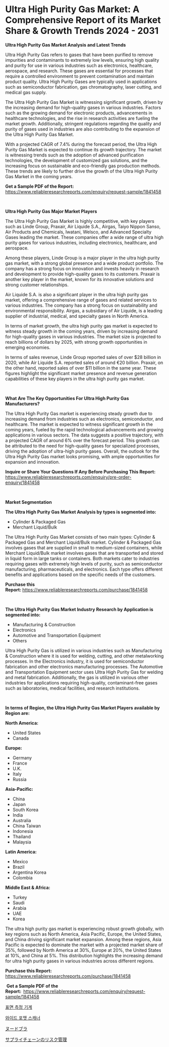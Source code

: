 <p><h1>Ultra High Purity Gas Market: A Comprehensive Report of its Market Share & Growth Trends 2024 - 2031</h1></p><p><strong>Ultra High Purity Gas Market Analysis and Latest Trends</strong></p>
<p><p>Ultra High Purity Gas refers to gases that have been purified to remove impurities and contaminants to extremely low levels, ensuring high quality and purity for use in various industries such as electronics, healthcare, aerospace, and research. These gases are essential for processes that require a controlled environment to prevent contamination and maintain product quality. Ultra High Purity Gases are typically used in applications such as semiconductor fabrication, gas chromatography, laser cutting, and medical gas supply.</p><p>The Ultra High Purity Gas Market is witnessing significant growth, driven by the increasing demand for high-quality gases in various industries. Factors such as the growing demand for electronic products, advancements in healthcare technologies, and the rise in research activities are fueling the market growth. Additionally, stringent regulations regarding the quality and purity of gases used in industries are also contributing to the expansion of the Ultra High Purity Gas Market.</p><p>With a projected CAGR of 7.4% during the forecast period, the Ultra High Purity Gas Market is expected to continue its growth trajectory. The market is witnessing trends such as the adoption of advanced purification technologies, the development of customized gas solutions, and the increasing focus on sustainable and eco-friendly gas production methods. These trends are likely to further drive the growth of the Ultra High Purity Gas Market in the coming years.</p></p>
<p><strong>Get a Sample PDF of the Report:&nbsp;</strong> <a href="https://www.reliableresearchreports.com/enquiry/request-sample/1841458">https://www.reliableresearchreports.com/enquiry/request-sample/1841458</a></p>
<p>&nbsp;</p>
<p><strong>Ultra High Purity Gas Major Market Players</strong></p>
<p><p>The Ultra High Purity Gas Market is highly competitive, with key players such as Linde Group, Praxair, Air Liquide S.A., Airgas, Taiyo Nippon Sanso, Air Products and Chemicals, Iwatani, Welsco, and Advanced Specialty Gases leading the market. These companies offer a wide range of ultra high purity gases for various industries, including electronics, healthcare, and aerospace.</p><p>Among these players, Linde Group is a major player in the ultra high purity gas market, with a strong global presence and a wide product portfolio. The company has a strong focus on innovation and invests heavily in research and development to provide high-quality gases to its customers. Praxair is another key player in the market, known for its innovative solutions and strong customer relationships.</p><p>Air Liquide S.A. is also a significant player in the ultra high purity gas market, offering a comprehensive range of gases and related services to various industries. The company has a strong focus on sustainability and environmental responsibility. Airgas, a subsidiary of Air Liquide, is a leading supplier of industrial, medical, and specialty gases in North America.</p><p>In terms of market growth, the ultra high purity gas market is expected to witness steady growth in the coming years, driven by increasing demand for high-quality gases in various industries. The market size is projected to reach billions of dollars by 2025, with strong growth opportunities in emerging economies.</p><p>In terms of sales revenue, Linde Group reported sales of over $28 billion in 2020, while Air Liquide S.A. reported sales of around €20 billion. Praxair, on the other hand, reported sales of over $11 billion in the same year. These figures highlight the significant market presence and revenue generation capabilities of these key players in the ultra high purity gas market.</p></p>
<p>&nbsp;</p>
<p><strong>What Are The Key Opportunities For Ultra High Purity Gas Manufacturers?</strong></p>
<p><p>The Ultra High Purity Gas market is experiencing steady growth due to increasing demand from industries such as electronics, semiconductor, and healthcare. The market is expected to witness significant growth in the coming years, fueled by the rapid technological advancements and growing applications in various sectors. The data suggests a positive trajectory, with a projected CAGR of around 6% over the forecast period. This growth can be attributed to the need for high-quality gases for specialized processes, driving the adoption of ultra-high purity gases. Overall, the outlook for the Ultra High Purity Gas market looks promising, with ample opportunities for expansion and innovation.</p></p>
<p><strong>Inquire or Share Your Questions If Any Before Purchasing This Report:</strong> <a href="https://www.reliableresearchreports.com/enquiry/pre-order-enquiry/1841458">https://www.reliableresearchreports.com/enquiry/pre-order-enquiry/1841458</a></p>
<p>&nbsp;</p>
<p><strong>Market Segmentation</strong></p>
<p><strong>The Ultra High Purity Gas Market Analysis by types is segmented into:</strong></p>
<p><ul><li>Cylinder & Packaged Gas</li><li>Merchant Liquid/Bulk</li></ul></p>
<p><p>The Ultra High Purity Gas Market consists of two main types: Cylinder & Packaged Gas and Merchant Liquid/Bulk market. Cylinder & Packaged Gas involves gases that are supplied in small to medium-sized containers, while Merchant Liquid/Bulk market involves gases that are transported and stored in liquid form in large tanks or containers. Both markets cater to industries requiring gases with extremely high levels of purity, such as semiconductor manufacturing, pharmaceuticals, and electronics. Each type offers different benefits and applications based on the specific needs of the customers.</p></p>
<p><strong>Purchase this Report:&nbsp;</strong><a href="https://www.reliableresearchreports.com/purchase/1841458">https://www.reliableresearchreports.com/purchase/1841458</a></p>
<p>&nbsp;</p>
<p><strong>The Ultra High Purity Gas Market Industry Research by Application is segmented into:</strong></p>
<p><ul><li>Manufacturing & Construction</li><li>Electronics</li><li>Automotive and Transportation Equipment</li><li>Others</li></ul></p>
<p><p>Ultra High Purity Gas is utilized in various industries such as Manufacturing & Construction where it is used for welding, cutting, and other metalworking processes. In the Electronics industry, it is used for semiconductor fabrication and other electronics manufacturing processes. The Automotive and Transportation Equipment sector uses Ultra High Purity Gas for welding and metal fabrication. Additionally, the gas is utilized in various other industries for applications requiring high-quality, contaminant-free gases such as laboratories, medical facilities, and research institutions.</p></p>
<p>&nbsp;</p>
<p><strong>In terms of Region, the Ultra High Purity Gas Market Players available by Region are:</strong></p>
<p>
    <p> <strong> North America: </strong>
        <ul>
            <li>United States</li>
            <li>Canada</li>
        </ul>
        </p> 
    <p> <strong> Europe: </strong>
        <ul>
            <li>Germany</li>
            <li>France</li>
            <li>U.K.</li>
            <li>Italy</li>
            <li>Russia</li>
        </ul>
        </p> 
    <p> <strong> Asia-Pacific: </strong>
        <ul>
            <li>China</li>
            <li>Japan</li>
            <li>South Korea</li>
            <li>India</li>
            <li>Australia</li>
            <li>China Taiwan</li>
            <li>Indonesia</li>
            <li>Thailand</li>
            <li>Malaysia</li>
        </ul>
        </p> 
    <p> <strong> Latin America: </strong>
        <ul>
            <li>Mexico</li>
            <li>Brazil</li>
            <li>Argentina Korea</li>
            <li>Colombia</li>
        </ul>
        </p> 
    <p> <strong> Middle East & Africa: </strong>
        <ul>
            <li>Turkey</li>
            <li>Saudi</li>
            <li>Arabia</li>
            <li>UAE</li>
            <li>Korea</li>
        </ul>
    </p>
    </p>
<p><p>The ultra high purity gas market is experiencing robust growth globally, with key regions such as North America, Asia Pacific, Europe, the United States, and China driving significant market expansion. Among these regions, Asia Pacific is expected to dominate the market with a projected market share of 35%, followed by North America at 30%, Europe at 20%, the United States at 10%, and China at 5%. This distribution highlights the increasing demand for ultra high purity gases in various industries across different regions.</p></p>
<p><strong>Purchase this Report: </strong><a href="https://www.reliableresearchreports.com/purchase/1841458">https://www.reliableresearchreports.com/purchase/1841458</a></p>
<p>&nbsp;<strong>Get a Sample PDF of the Report:&nbsp;&nbsp;</strong><a href="https://www.reliableresearchreports.com/enquiry/request-sample/1841458">https://www.reliableresearchreports.com/enquiry/request-sample/1841458</a></p>
<p><strong></strong></p>
<p><p><a href="https://medium.com/@midge5687567/%ED%91%9C%EB%A9%B4-%EC%B8%A1%EC%A0%95-%EA%B8%B0%EA%B3%84-%EC%8B%9C%EC%9E%A5-%EC%A7%80%ED%91%9C-%ED%95%B4%EB%8F%85-%EC%8B%9C%EC%9E%A5-%EC%A0%90%EC%9C%A0%EC%9C%A8-%ED%8A%B8%EB%A0%8C%EB%93%9C-%EB%B0%8F-%EC%84%B1%EC%9E%A5-%EC%96%91%EC%8B%9D-eb130bb4febb">표면 측정 기계</a></p><p><a href="https://medium.com/@earnesteidenreichja/quot-%EC%99%80%EC%9D%B4%EB%93%9C-%ED%8F%AC%EB%A7%B7-%EC%8A%A4%EC%BA%90%EB%84%88-%EC%8B%9C%EC%9E%A5-%EB%B3%B4%EA%B3%A0%EC%84%9C%EB%8A%94-%EC%9D%B4-%EC%8B%9C%EC%9E%A5%EC%9D%98-%EC%B5%9C%EC%8B%A0-%ED%8A%B8%EB%A0%8C%EB%93%9C%EC%99%80-%EC%84%B1%EC%9E%A5-%EA%B8%B0%ED%9A%8C%EB%A5%BC-%EB%B3%B4%EC%97%AC%EC%A4%8D%EB%8B%88%EB%8B%A4-quot-b3af8acb988e">와이드 포맷 스캐너</a></p><p><a href="https://medium.com/@davidowell8/%E3%83%8C%E3%83%BC%E3%83%89%E3%83%96%E3%83%A9%E3%81%AE%E5%B8%82%E5%A0%B4%E5%8B%95%E5%90%91%E3%81%A8%E5%B8%82%E5%A0%B4%E5%88%86%E6%9E%90%E3%81%AF-2024%E5%B9%B4%E3%81%8B%E3%82%892031%E5%B9%B4%E3%81%AE%E6%9C%9F%E9%96%93%E3%81%AB%E4%BA%88%E6%B8%AC%E3%81%95%E3%82%8C%E3%81%A6%E3%81%84%E3%81%BE%E3%81%99-8a7beb57e24c">ヌードブラ</a></p><p><a href="https://medium.com/@dm15982023/%E3%82%B5%E3%83%97%E3%83%A9%E3%82%A4%E3%83%81%E3%82%A7%E3%83%BC%E3%83%B3%E3%83%AA%E3%82%B9%E3%82%AF%E7%AE%A1%E7%90%86%E5%B8%82%E5%A0%B4%E3%81%AE%E5%88%86%E6%9E%90-%E3%82%B0%E3%83%AD%E3%83%BC%E3%83%90%E3%83%AB%E7%94%A3%E6%A5%AD%E3%81%AE%E5%B1%95%E6%9C%9B%E3%81%A8%E4%BA%88%E6%B8%AC-2024%E5%B9%B4%E3%81%8B%E3%82%892031%E5%B9%B4%E3%81%BE%E3%81%A7-acefcb8272ea">サプライチェーンのリスク管理</a></p></p>